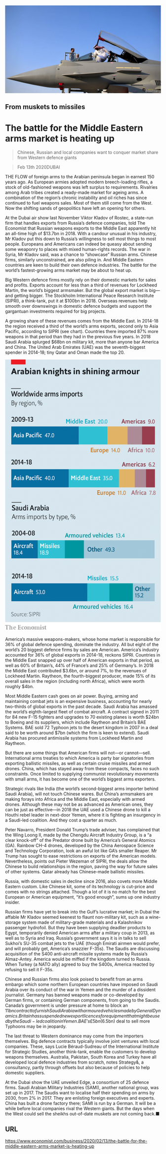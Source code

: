 ![](./images/20200215_WBP504.jpg)

## From muskets to missiles

# The battle for the Middle Eastern arms market is heating up

> Chinese, Russian and local companies want to conquer market share from Western defence giants

> Feb 13th 2020DUBAI

THE FLOW of foreign arms to the Arabian peninsula began in earnest 150 years ago. As European armies adopted modern breech-loading rifles, a stock of old-fashioned weapons was left surplus to requirements. Rivalries among Arab tribes created a ready-made market for ageing arms. A combination of the region’s chronic instability and oil riches has since continued to fuel weapons sales. Most of them still come from the West. Now the shifting sands of geopolitics have left an opening for others.

At the Dubai air show last November Viktor Kladov of Rostec, a state-run firm that handles exports from Russia’s defence companies, told The Economist that Russian weapons exports to the Middle East apparently hit an all-time high of $13.7bn in 2018. With a candour unusual in his industry, Mr Kladov put this down to Russia’s willingness to sell most things to most people. Europeans and Americans can indeed be queasy about sending some weaponry to places with mixed human-rights records. The war in Syria, Mr Kladov said, was a chance to “showcase” Russian arms. Chinese firms, similarly unconstrained, are also piling in. And Middle Eastern countries are keen to build their own defence industries. The battle for the world’s fastest-growing arms market may be about to heat up.

Big Western defence firms mostly rely on their domestic markets for sales and profits. Exports account for less than a third of revenues for Lockheed Martin, the world’s biggest armsmaker. But the global export market is big—and getting bigger. The Stockholm International Peace Research Institute (SIPRI), a think-tank, put it at $100bn in 2018. Overseas revenues help smooth over downswings in domestic defence budgets and support the gargantuan investments required for big projects.

A growing share of these revenues comes from the Middle East. In 2014-18 the region received a third of the world’s arms exports, second only to Asia Pacific, according to SIPRI (see chart). Countries there imported 87% more weapons in that period than they had in the previous five years. In 2018 Saudi Arabia splurged $68bn on military kit, more than anyone bar America and China. The United Arab Emirates (UAE) was the seventh-biggest spender in 2014-18; tiny Qatar and Oman made the top 20.

![](./images/20200215_WBC343.png)

America’s massive weapons-makers, whose home market is responsible for 36% of global defence spending, dominate the industry. All but eight of the world’s 20 biggest defence firms by sales are American. America’s industry accounted for 36% of global exports in 2014-18, reckons SIPRI. Countries in the Middle East snapped up over half of American exports in that period, as well as 60% of Britain’s, 44% of France’s and 25% of Germany’s. In 2018 the Middle East contributed $3.6bn, or around 7%, to the revenues of Lockheed Martin. Raytheon, the fourth-biggest producer, made 15% of its overall sales in the region (including north Africa), which were worth roughly $4bn.

Most Middle Eastern cash goes on air power. Buying, arming and maintaining combat jets is an expensive business, accounting for nearly two-thirds of global exports in the past decade. Saudi Arabia has amassed the world’s eighth-largest fleet of combat aircraft. A contract signed in 2011 for 84 new F-15 fighters and upgrades to 70 existing planes is worth $24bn to Boeing and its suppliers, which include Raytheon and Britain’s BAE Systems. BAE sold 72 Typhoon jets to the desert kingdom in 2007 in a deal said to be worth around $7bn (which the firm is keen to extend). Saudi Arabia has procured antimissile systems from Lockheed Martin and Raytheon.

But there are some things that American firms will not—or cannot—sell. International arms treaties to which America is party bar signatories from exporting ballistic missiles, as well as certain cruise missiles and armed drones. China, which has stayed away from these compacts, faces no such constraints. Once limited to supplying communist revolutionary movements with small arms, it has become one of the world’s biggest arms exporters.

Strategic rivals like India (the world’s second-biggest arms importer behind Saudi Arabia), will not touch Chinese wares. But China’s armsmakers are making forays into Africa and the Middle East, especially with armed drones. Although these may not be as advanced as American ones, they can be just as effective—in 2018 the UAE used a Chinese drone to kill a Houthi rebel leader in next-door Yemen, where it is fighting an insurgency in a Saudi-led coalition. And they cost a quarter as much.

Peter Navarro, President Donald Trump’s trade adviser, has complained that the Wing Loong II, made by the Chengdu Aircraft Industry Group, is a “a clear knock-off” of the Predator drone built by America’s General Atomics (GA). Rainbow CH-4 drones, developed by the China Aerospace Science and Technology Corporation, look an awful lot like GA’s smaller Reaper. Mr Trump has sought to ease restrictions on exports of the American models. Nevertheless, points out Pieter Wezeman of SIPRI, the deals allow the Chinese to build relationships in the region, paving the way for future sales of other systems. Qatar already has Chinese-made ballistic missiles.

Russia, with domestic sales in decline since 2016, also covets more Middle Eastern custom. Like Chinese kit, some of its technology is cut-price and comes with no strings attached. Though a lot of it is no match for the best European or American equipment, “it’s good enough”, sums up one industry insider.

Russian firms have yet to break into the Gulf’s lucrative market; in Dubai the affable Mr Kladov seemed keenest to flaunt non-military kit, such as a wine-storage system made of military-grade materials and a Kalashnikov passenger hydrofoil. But they have been supplying deadlier products to Egypt, temporarily denied American arms after a military coup in 2013, as well as to Syria and Iraq. Russia’s government says it is in talks to sell Sukhoi’s SU-35 combat jets to the UAE (though Emirati airmen would prefer, and will probably get, America’s snazzier F-35s). The Saudis are discussing acquisition of the S400 anti-aircraft missile systems made by Russia’s Almaz-Antey. America would be miffed if the kingdom turned to Russia. When Turkey (a NATO ally) agreed to buy the S400s, America reacted by refusing to sell it F-35s.

Chinese and Russian firms also look poised to benefit from an arms embargo which some northern European countries have imposed on Saudi Arabia over its conduct of the war in Yemen and the murder of a dissident journalist. Germany has banned weapons made or co-developed by German firms, or containing German components, from going to the Saudis. Canada’s government is under pressure at home to block an $11bn contract to furnish Saudi Arabia with armoured vehicles made by General Dynamics. Britain has suspended new export licences for equipment that might be used by the Saudi-led coalition in Yemen. BAE’s £5bn ($6.5bn) deal to sell more Typhoons may be in jeopardy.

The last threat to Western dominance may come from the importers themselves. Big defence contracts typically involve joint ventures with local companies. These, says Lucie Béraud-Sudreau of the International Institute for Strategic Studies, another think-tank, enable the customers to develop weapons themselves. Australia, Pakistan, South Korea and Turkey have all developed local defence industries from scratch, notes Strategy&, a consultancy, partly through offsets but also because of policies to help domestic suppliers.

At the Dubai show the UAE unveiled Edge, a consortium of 25 defence firms. Saudi Arabian Military Industries (SAMI), another national group, was set up in 2017. The Saudis want to localise half their spending on arms by 2030, from 2% in 2017. They are enlisting foreign executives and experts. China has built a drone factory there; SAMI is run by a German. It will be a while before local companies rival the Western giants. But the days when the West could sell the sheikhs out-of-date muskets are not coming back.■

## URL

https://www.economist.com/business/2020/02/13/the-battle-for-the-middle-eastern-arms-market-is-heating-up
